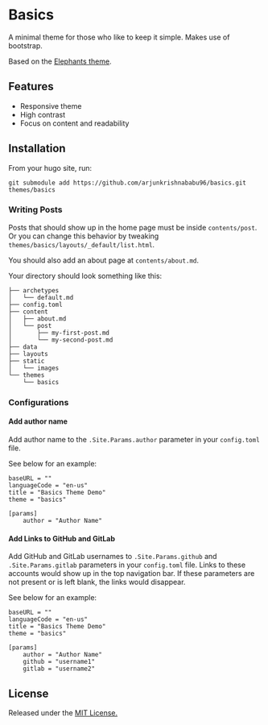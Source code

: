 # Basics
A minimal theme for those who like to keep it simple. Makes use of bootstrap.

Based on the [Elephants theme](https://themes.gohugo.io/elephants/).

## Features
* Responsive theme
* High contrast
* Focus on content and readability

## Installation
From your hugo site, run:
```
git submodule add https://github.com/arjunkrishnababu96/basics.git themes/basics
```

### Writing Posts
Posts that should show up in the home page must be inside `contents/post`. Or you can change this behavior by tweaking `themes/basics/layouts/_default/list.html`.

You should also add an about page at `contents/about.md`.

Your directory should look something like this:
```
├── archetypes
│   └── default.md
├── config.toml
├── content
│   ├── about.md
│   └── post
│       ├── my-first-post.md
│       └── my-second-post.md
├── data
├── layouts
├── static
│   └── images
└── themes
    └── basics
```


### Configurations
#### Add author name
Add author name to the `.Site.Params.author` parameter in your `config.toml` file.

See below for an example:
```
baseURL = ""
languageCode = "en-us"
title = "Basics Theme Demo"
theme = "basics"

[params]
    author = "Author Name"
```

#### Add Links to GitHub and GitLab
Add GitHub and GitLab usernames to `.Site.Params.github` and `.Site.Params.gitlab` parameters in your `config.toml` file. Links to these accounts would show up in the top navigation bar. If these parameters are not present or is left blank, the links would disappear.

See below for an example:
```
baseURL = ""
languageCode = "en-us"
title = "Basics Theme Demo"
theme = "basics"

[params]
    author = "Author Name"
    github = "username1"
    gitlab = "username2"
```


## License

Released under the [MIT License.](https://github.com/arjunkrishnababu96/basics/blob/master/LICENSE.md)

